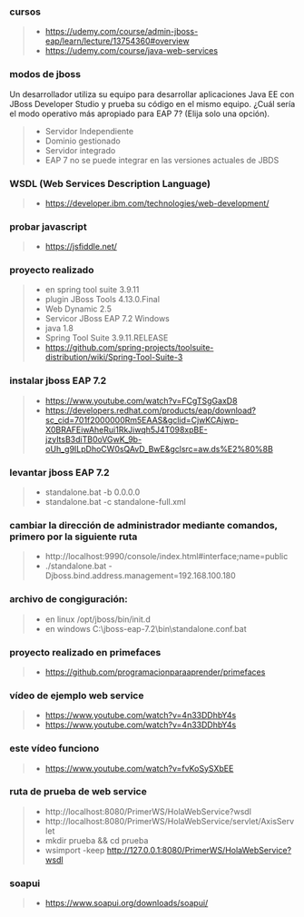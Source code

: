 
### cursos
>- https://udemy.com/course/admin-jboss-eap/learn/lecture/13754360#overview
>- https://udemy.com/course/java-web-services

### modos de jboss
Un desarrollador utiliza su equipo para desarrollar aplicaciones Java EE con JBoss Developer Studio y prueba su código en el mismo equipo. ¿Cuál sería el modo operativo más apropiado para EAP 7? (Elija solo una opción).
>- Servidor Independiente
>- Dominio gestionado
>- Servidor integrado
>- EAP 7 no se puede integrar en las versiones actuales de JBDS

### WSDL (Web Services Description Language)
>- https://developer.ibm.com/technologies/web-development/

### probar javascript
>- https://jsfiddle.net/

### proyecto realizado
>-  en spring tool suite 3.9.11
>- plugin JBoss Tools 4.13.0.Final
>- Web Dynamic 2.5
>- Servicor JBoss EAP 7.2 Windows
>- java 1.8
>- Spring Tool Suite 3.9.11.RELEASE
>- https://github.com/spring-projects/toolsuite-distribution/wiki/Spring-Tool-Suite-3

### instalar jboss EAP 7.2
>- https://www.youtube.com/watch?v=FCgTSgGaxD8
>- https://developers.redhat.com/products/eap/download?sc_cid=701f2000000Rm5EAAS&gclid=CjwKCAjwp-X0BRAFEiwAheRui1RkJiwqh5J4T098xpBE-jzyItsB3diTB0oVGwK_9b-oUh_g9ILpDhoCW0sQAvD_BwE&gclsrc=aw.ds%E2%80%8B

### levantar jboss EAP 7.2
>- standalone.bat -b 0.0.0.0
>- standalone.bat -c standalone-full.xml

### cambiar la dirección de administrador mediante comandos, primero por la siguiente ruta
>- http://localhost:9990/console/index.html#interface;name=public
>- ./standalone.bat -Djboss.bind.address.management=192.168.100.180


### archivo de congiguración:
>- en linux /opt/jboss/bin/init.d
>- en windows C:\jboss-eap-7.2\bin\standalone.conf.bat


### proyecto realizado en primefaces
>- https://github.com/programacionparaaprender/primefaces

### vídeo de ejemplo web service
>- https://www.youtube.com/watch?v=4n33DDhbY4s
>- https://www.youtube.com/watch?v=4n33DDhbY4s

### este vídeo funciono
>- https://www.youtube.com/watch?v=fvKoSySXbEE

###  ruta de prueba de web service
>- http://localhost:8080/PrimerWS/HolaWebService?wsdl
>- http://localhost:8080/PrimerWS/HolaWebService/servlet/AxisServlet
>- mkdir prueba && cd prueba
>- wsimport -keep http://127.0.0.1:8080/PrimerWS/HolaWebService?wsdl
### soapui
>- https://www.soapui.org/downloads/soapui/